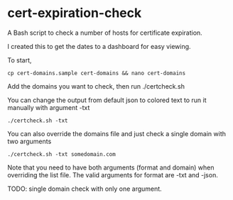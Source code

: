 # cert-expiration-check
A Bash script to check a number of hosts for certificate expiration.

I created this to get the dates to a dashboard for easy viewing.

To start,
```console
cp cert-domains.sample cert-domains && nano cert-domains
```
Add the domains you want to check, then run ./certcheck.sh

You can change the output from default json to colored text to run it manually with argument -txt
```console
./certcheck.sh -txt
```

You can also override the domains file and just check a single domain with two arguments
```console
./certcheck.sh -txt somedomain.com
```

Note that you need to have both arguments (format and domain) when overriding the list file.
The valid arguments for format are -txt and -json.

TODO: single domain check with only one argument.
